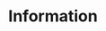 ---
layout: form
title: Information
pageNo: 5
forms:
  - to: jhvanderschee@gmail.com
    subject: New submission!
    redirect: /
    form_engine: formcarry
    placeholders: true
    fields: 
      - name: feedback_interesting
        input_type: html
        placeholder: Why did you find interesting, what did you notice about the prompts?
      - name: feedback_interesting
        input_type: textarea
        label: ""
        placeholder: your feedback
        required: false

      - name: feedback_decision
        input_type: html
        placeholder: When was it hard to decide?
      - name: feedback_decision
        input_type: textarea
        label: ""
        placeholder: your feedback
        required: false

      - name: feedback_skip
        input_type: html
        placeholder: When did you skip?
      - name: feedback_skip
        input_type: textarea
        label: ""
        placeholder: your feedback
        required: false

      - name: submit
        input_type: submit
        placeholder: Continue
        required: true
      - name: submit
        input_type: back
        placeholder: Back
        required: true
---
